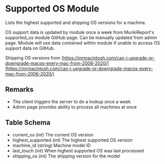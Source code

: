 Supported OS Module
==============

Lists the highest supported and shipping OS versions for a machine.

OS support data is updated by module once a week from MunkiReport's supported_os module GitHub page. Can be manually updated from admin page. Module will use data contained within module if unable to access OS support data on GitHub.

Shipping OS versions from [https://mrmacintosh.com/can-i-upgrade-or-downgrade-macos-every-mac-from-2006-2020/](https://mrmacintosh.com/can-i-upgrade-or-downgrade-macos-every-mac-from-2006-2020/)
 
Remarks
---

* The client triggers the server to do a lookup once a week
* Admin page provides ability to process all machines at once


Table Schema
---
* current_os (int) The current OS version
* highest_supported (int) The highest supported OS version
* machine_id (string) Machine model ID
* last_touch (int) When highest supported OS was last processed
* shipping_os (int) The shipping version for the model
